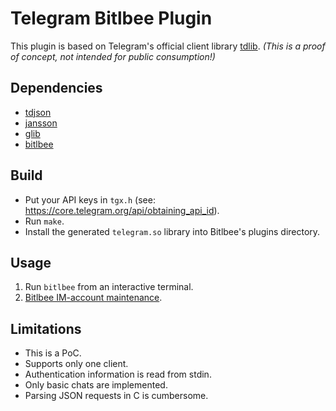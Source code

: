 # Telegram Bitlbee Plugin

This plugin is based on Telegram's official client library
[tdlib](https://github.com/tdlib/td). *(This is a proof of concept, not
intended for public consumption!)*

## Dependencies

- [tdjson](https://github.com/tdlib/td)
- [jansson](https://github.com/akheron/jansson)
- [glib](https://github.com/GNOME/glib)
- [bitlbee](https://github.com/bitlbee/bitlbee)

## Build

- Put your API keys in `tgx.h` (see:
  https://core.telegram.org/api/obtaining_api_id).
- Run `make`.
- Install the generated `telegram.so` library into Bitlbee's plugins directory.

## Usage

1. Run `bitlbee` from an interactive terminal.
2. [Bitlbee IM-account maintenance](https://www.bitlbee.org/user-guide.html#cmd_account).

## Limitations

- This is a PoC.
- Supports only one client.
- Authentication information is read from stdin.
- Only basic chats are implemented.
- Parsing JSON requests in C is cumbersome.
